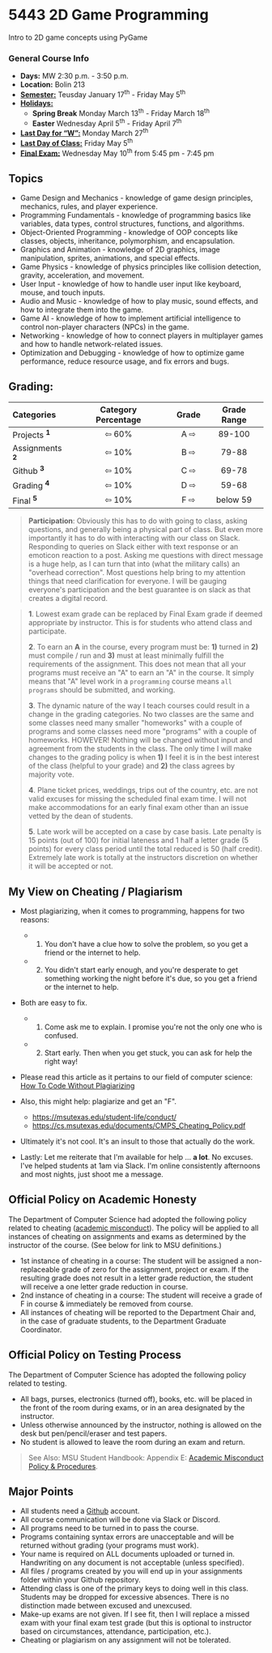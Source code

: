 # 5443 2D Game Programming

Intro to 2D game concepts using PyGame

### General Course Info

- **Days:** MW 2:30 p.m. - 3:50 p.m.
- **Location:** Bolin 213
- [**Semester:**](https://msutexas.edu/registrar/_assets/files/pdfs/acadcal2223.pdf) Teusday January 17<sup>th</sup> - Friday May 5<sup>th</sup>
- [**Holidays:**](https://msutexas.edu/registrar/_assets/files/pdfs/acadcal2223.pdf)
  - **Spring Break** Monday March 13<sup>th</sup> - Friday March 18<sup>th</sup>
  - **Easter** Wednesday April 5<sup>th</sup> - Friday April 7<sup>th</sup>
- [**Last Day for “W”:**](https://msutexas.edu/registrar/_assets/files/pdfs/acadcal2223.pdf) Monday March 27<sup>th</sup>
- [**Last Day of Class:**](https://msutexas.edu/registrar/_assets/files/pdfs/acadcal2223.pdf) Friday May 5<sup>th</sup>
- [**Final Exam:**](https://msutexas.edu/registrar/_assets/files/pdfs/spring23finals.pdf) Wednesday May 10<sup>th</sup> from 5:45 pm - 7:45 pm

## Topics

- Game Design and Mechanics - knowledge of game design principles, mechanics, rules, and player experience.
- Programming Fundamentals - knowledge of programming basics like variables, data types, control structures, functions, and algorithms.
- Object-Oriented Programming - knowledge of OOP concepts like classes, objects, inheritance, polymorphism, and encapsulation.
- Graphics and Animation - knowledge of 2D graphics, image manipulation, sprites, animations, and special effects.
- Game Physics - knowledge of physics principles like collision detection, gravity, acceleration, and movement.
- User Input - knowledge of how to handle user input like keyboard, mouse, and touch inputs.
- Audio and Music - knowledge of how to play music, sound effects, and how to integrate them into the game.
- Game AI - knowledge of how to implement artificial intelligence to control non-player characters (NPCs) in the game.
- Networking - knowledge of how to connect players in multiplayer games and how to handle network-related issues.
- Optimization and Debugging - knowledge of how to optimize game performance, reduce resource usage, and fix errors and bugs.

## Grading:

<!-- ### Scenario 1 -->

| Categories                   | Category Percentage |     | Grade | Grade Range |
| :--------------------------- | :-----------------: | :-: | :---: | :---------: |
| Projects <sup>**1**</sup>    |        ⇦ 60%        |     |  A ⇨  |   89-100    |
| Assignments <sup>**2**</sup> |        ⇦ 10%        |     |  B ⇨  |    79-88    |
| Github <sup>**3**</sup>      |        ⇦ 10%        |     |  C ⇨  |    69-78    |
| Grading <sup>**4**</sup>     |        ⇦ 10%        |     |  D ⇨  |    59-68    |
| Final <sup>**5**</sup>       |        ⇦ 10%        |     |  F ⇨  |  below 59   |

> **Participation**: Obviously this has to do with going to class, asking questions, and generally being a physical part of class. But even more importantly it has to do with interacting with our class on Slack. Responding to queries on Slack either with text response or an emoticon reaction to a post. Asking me questions with direct message is a huge help, as I can turn that into (what the military calls) an "overhead correction". Most questions help bring to my attention things that need clarification for everyone. I will be gauging everyone's participation and the best guarantee is on slack as that creates a digital record.

> **1**. Lowest exam grade can be replaced by Final Exam grade if deemed appropriate by instructor. This is for students who attend class and participate.
>
> **2**. To earn an **A** in the course, every program must be: **1)** turned in **2)** must compile / run and **3)** must at least minimally fulfill the requirements of the assignment. This does not mean that all your programs must receive an "A" to earn an "A" in the course. It simply means that "A" level work in a `programming` course means `all programs` should be submitted, and working.
>
> **3**. The dynamic nature of the way I teach courses could result in a change in the grading categories. No two classes are the same and some classes need many smaller "homeworks" with a couple of programs and some classes need more "programs" with a couple of homeworks. HOWEVER! Nothing will be changed without input and agreement from the students in the class. The only time I will make changes to the grading policy is when **1)** I feel it is in the best interest of the class (helpful to your grade) and **2)** the class agrees by majority vote.
>
> **4**. Plane ticket prices, weddings, trips out of the country, etc. are not valid excuses for missing the scheduled final exam time. I will not make accommodations for an early final exam other than an issue vetted by the dean of students.
>
> **5**. Late work will be accepted on a case by case basis. Late penalty is 15 points (out of 100) for initial lateness and 1 half a letter grade (5 points) for every class period until the total reduced is 50 (half credit). Extremely late work is totally at the instructors discretion on whether it will be accepted or not.

## My View on Cheating / Plagiarism

- Most plagiarizing, when it comes to programming, happens for two reasons:
  - 1. You don't have a clue how to solve the problem, so you get a friend or the internet to help.
  - 2. You didn't start early enough, and you're desperate to get something working the night before it's due, so you get a friend or the internet to help.
- Both are easy to fix.

  - 1. Come ask me to explain. I promise you're not the only one who is confused.
  - 2. Start early. Then when you get stuck, you can ask for help the right way!

- Please read this article as it pertains to our field of computer science: [How To Code Without Plagiarizing](https://www.itbriefcase.net/how-to-code-without-plagiarizing)
- Also, this might help: plagiarize and get an "F".
  - https://msutexas.edu/student-life/conduct/
  - https://cs.msutexas.edu/documents/CMPS_Cheating_Policy.pdf
- Ultimately it's not cool. It's an insult to those that actually do the work.
- Lastly: Let me reiterate that I'm available for help ... **a lot**. No excuses. I've helped students at 1am via Slack. I'm online consistently afternoons and most nights, just shoot me a message.

## Official Policy on Academic Honesty

The Department of Computer Science had adopted the following policy related to cheating ([academic misconduct](https://msutexas.edu/student-life/_assets/files/handbook.pdf)). The policy will be applied to all instances of cheating on assignments and exams as determined by the instructor of the course. (See below for link to MSU definitions.)

- 1st instance of cheating in a course: The student will be assigned a non-replaceable grade of zero for the assignment, project or exam. If the resulting grade does not result in a letter grade reduction, the student will receive a one letter grade reduction in course.
- 2nd instance of cheating in a course: The student will receive a grade of F in course & immediately be removed from course.
- All instances of cheating will be reported to the Department Chair and, in the case of graduate students, to the Department Graduate Coordinator.

## Official Policy on Testing Process

The Department of Computer Science has adopted the following policy related to testing.

- All bags, purses, electronics (turned off), books, etc. will be placed in the front of the room during exams, or in an area designated by the instructor.
- Unless otherwise announced by the instructor, nothing is allowed on the desk but pen/pencil/eraser and test papers.
- No student is allowed to leave the room during an exam and return.

> See Also: MSU Student Handbook: Appendix E: [Academic Misconduct Policy & Procedures](https://msutexas.edu/student-life/_assets/files/handbook.pdf).

## Major Points

- All students need a [Github](http://github.com) account.
- All course communication will be done via Slack or Discord.
- All programs need to be turned in to pass the course.
- Programs containing syntax errors are unacceptable and will be returned without grading (your programs must work).
- Your name is required on ALL documents uploaded or turned in. Handwriting on any document is not acceptable (unless specified).
- All files / programs created by you will end up in your assignments folder within your Github repository.
- Attending class is one of the primary keys to doing well in this class. Students may be dropped for excessive absences. There is no distinction made between excused and unexcused.
- Make-up exams are not given. If I see fit, then I will replace a missed exam with your final exam test grade (but this is optional to instructor based on circumstances, attendance, participation, etc.).
- Cheating or plagiarism on any assignment will not be tolerated.
